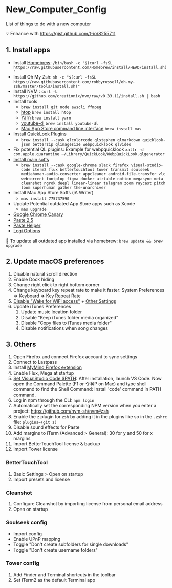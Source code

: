 # New_Computer_Config
List of things to do with a new computer

💡 Enhance with https://gist.github.com/t-io/8255711

## 1. Install apps
- Install [Homebrew](http://brew.sh/): `/bin/bash -c "$(curl -fsSL https://raw.githubusercontent.com/Homebrew/install/HEAD/install.sh)"`
- Install Oh My Zsh: `sh -c "$(curl -fsSL https://raw.githubusercontent.com/robbyrussell/oh-my-zsh/master/tools/install.sh)"`
- Install NVM : `curl -L https://github.com/creationix/nvm/raw/v0.33.11/install.sh | bash`
- Install tools
	- `brew install git node awscli ffmpeg`
	- [htop](https://hisham.hm/htop/) `brew install htop`
	- [Yarn](https://yarnpkg.com/en/) `brew install yarn`
	- [youtube-dl](https://rg3.github.io/youtube-dl/) `brew install youtube-dl`
	- [Mac App Store command line interface](https://github.com/mas-cli/mas) `brew install mas`
- Install [QuickLook Plugins](https://github.com/sindresorhus/quick-look-plugins)
	- `brew install --cask qlcolorcode qlstephen qlmarkdown quicklook-json betterzip qlimagesize webpquicklook qlvideo`
- Fix potential QL plugins: Example for webpquicklook `xattr -d com.apple.quarantine ~/Library/QuickLook/WebpQuickLook.qlgenerator`
- [Install main softs](https://caskroom.github.io/search)
	- `brew install --cask google-chrome slack firefox visual-studio-code iterm2 flux bettertouchtool tower transmit soulseek mediahuman-audio-converter appcleaner android-file-transfer vlc webtorrent fontplop figma docker airtable notion megasync meta cleanshot ngrok deepl linear-linear telegram zoom raycast pitch loom superhuman gather the-unarchiver`
- Install Mac App Store Softs (iA Writer)
	- `mas install 775737590`
- Update Potential outdated App Store apps such as Xcode
	- `mas upgrade`
- [Google Chrome Canary](https://www.google.fr/chrome/browser/canary.html)
- [Paste 2.5](https://pasteapp.io/mac/legacy/download/)
- [Paste Helper](https://pasteapp.me/helper/)
- [Logi Options](https://www.logitech.fr/fr-fr/product/options)

📝 To update all outdated app installed via homebrew: `brew update && brew upgrade`

## 2. Update macOS preferences
1. Disable natural scroll direction
2. Enable Dock hiding
3. Change right click to right bottom corner
4. Change keyboard key repeat rate to make it faster: System Preferences => Keyboard => Key Repeat Rate
5. [Disable "Wake for WiFi access"](https://cln.sh/93Eswi) + [Other Settings](https://twitter.com/thorstenball/status/1088842854892482561)
6. Update iTunes Preferences
	1. Update music location folder
	2. Disable "Keep iTunes folder media organized"
	3. Disable "Copy files to iTunes media folder"
	4. Disable notifications when song changes

## 3. Others
1. Open Firefox and connect Firefox account to sync settings
2. Connect to Lastpass
3. Install [MyMind Firefox extension](https://mymind.com/wp-content/uploads/2021/11/mymind_an_extension_for_your_mind-2.0.2-fx.xpi)
5. Enable Flux, Mega at startup
6. [Set VisualStudio Code $PATH](https://stackoverflow.com/a/29971430/3906770):
After installation, launch VS Code. Now open the Command Palette (F1 or ⇧⌘P on Mac) and type shell command to find the Shell Command: Install 'code' command in PATH command.
6. Log in npm through the CLI: `npm login`
7. Automatically set the corresponding NPM version when you enter a project: https://github.com/nvm-sh/nvm#zsh
8. Enable the `z` plugin for `zsh` by adding it in the plugins like so in the `.zshrc` file: `plugins=(git z)`
9. Disable sound effects for Paste
10. Add margins to iTerm (Advanced > General): 30 for y and 50 for x margins
11. Import BetterTouchTool license & backup
12. Import Tower license

### BetterTouchTool
1. Basic Settings > Open on startup
2. Import presets and license

### Cleanshot
1. Configure Cleanshot by importing license from personal email address
2. Open on startup

### Soulseek config
- Import config
- Enable UPnP mapping
- Toggle "Don't create subfolders for single downloads"
- Toggle "Don't create username folders"

### Tower config
1. Add Finder and Terminal shortcuts in the toolbar
2. Set iTerm2 as the default Terminal app
